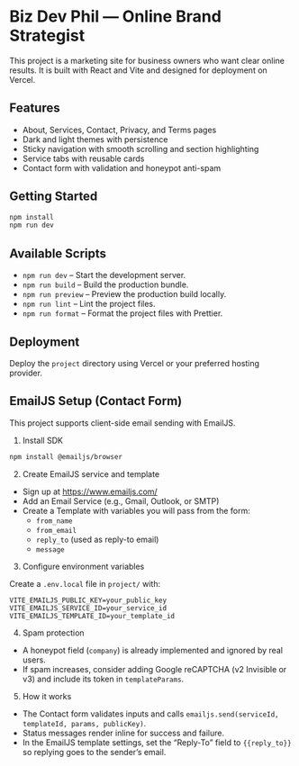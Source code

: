 # Biz Dev Phil — Online Brand Strategist

This project is a marketing site for business owners who want clear online results. It is built with React and Vite and designed for deployment on Vercel.

## Features

- About, Services, Contact, Privacy, and Terms pages
- Dark and light themes with persistence
- Sticky navigation with smooth scrolling and section highlighting
- Service tabs with reusable cards
- Contact form with validation and honeypot anti-spam

## Getting Started

```bash
npm install
npm run dev
```

## Available Scripts

- `npm run dev` – Start the development server.
- `npm run build` – Build the production bundle.
- `npm run preview` – Preview the production build locally.
- `npm run lint` – Lint the project files.
- `npm run format` – Format the project files with Prettier.

## Deployment

Deploy the `project` directory using Vercel or your preferred hosting provider.

## EmailJS Setup (Contact Form)

This project supports client-side email sending with EmailJS.

1) Install SDK

```bash
npm install @emailjs/browser
```

2) Create EmailJS service and template

- Sign up at https://www.emailjs.com/
- Add an Email Service (e.g., Gmail, Outlook, or SMTP)
- Create a Template with variables you will pass from the form:
  - `from_name`
  - `from_email`
  - `reply_to` (used as reply-to email)
  - `message`

3) Configure environment variables

Create a `.env.local` file in `project/` with:

```
VITE_EMAILJS_PUBLIC_KEY=your_public_key
VITE_EMAILJS_SERVICE_ID=your_service_id
VITE_EMAILJS_TEMPLATE_ID=your_template_id
```

4) Spam protection

- A honeypot field (`company`) is already implemented and ignored by real users.
- If spam increases, consider adding Google reCAPTCHA (v2 Invisible or v3) and include its token in `templateParams`.

5) How it works

- The Contact form validates inputs and calls `emailjs.send(serviceId, templateId, params, publicKey)`.
- Status messages render inline for success and failure.
- In the EmailJS template settings, set the “Reply-To” field to `{{reply_to}}` so replying goes to the sender’s email.
